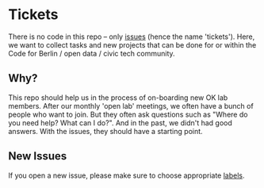 # Tickets

There is no code in this repo – only [issues](https://github.com/codeforberlin/tickets/issues) (hence the name 'tickets'). Here, we want to collect tasks and new projects that can be done for or within the Code for Berlin / open data / civic tech community.

## Why?

This repo should help us in the process of on-boarding new OK lab members. After our monthly 'open lab' meetings, we often have a bunch of people who want to join. But they often ask questions such as "Where do you need help? What can I do?". And in the past, we didn't had good answers. With the issues, they should have a starting point.

## New Issues

If you open a new issue, please make sure to choose appropriate [labels](https://github.com/codeforberlin/tickets/labels).

